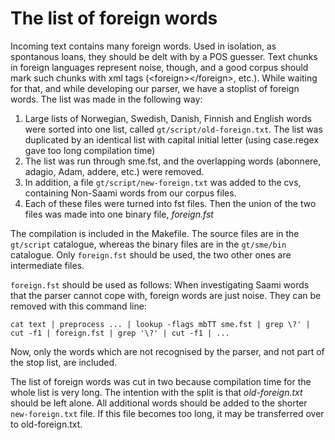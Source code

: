 The list of foreign words
=========================

Incoming text contains many foreign words. Used in isolation, as
spontanous loans, they should be delt with by a POS guesser. Text chunks
in foreign languages represent noise, though, and a good corpus should
mark such chunks with xml tags (&lt;foreign&gt;&lt;/foreign&gt;, etc.).
While waiting for that, and while developing our parser, we have a
stoplist of foreign words. The list was made in the following way:

1.  Large lists of Norwegian, Swedish, Danish, Finnish and English words
    were sorted into one list, called `gt/script/old-foreign.txt`. The
    list was duplicated by an identical list with capital initial letter
    (using case.regex gave too long compilation time)
2.  The list was run through sme.fst, and the overlapping words
    (abonnere, adagio, Adam, addere, etc.) were removed.
3.  In addition, a file `gt/script/new-foreign.txt` was added to the
    cvs, containing Non-Saami words from our corpus files.
4.  Each of these files were turned into fst files. Then the union of
    the two files was made into one binary file, *foreign.fst*

The compilation is included in the Makefile. The source files are in the
`gt/script` catalogue, whereas the binary files are in the `gt/sme/bin`
catalogue. Only `foreign.fst` should be used, the two other ones are
intermediate files.

`foreign.fst` should be used as follows: When investigating Saami words
that the parser cannot cope with, foreign words are just noise. They can
be removed with this command line:

    cat text | preprocess ... | lookup -flags mbTT sme.fst | grep \?' |
    cut -f1 | foreign.fst | grep '\?' | cut -f1 | ...

Now, only the words which are not recognised by the parser, and not part
of the stop list, are included.

The list of foreign words was cut in two because compilation time for
the whole list is very long. The intention with the split is that
*old-foreign.txt* should be left alone. All additional words should be
added to the shorter `new-foreign.txt` file. If this file becomes too
long, it may be transferred over to old-foreign.txt.

